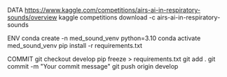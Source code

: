 DATA
https://www.kaggle.com/competitions/airs-ai-in-respiratory-sounds/overview
kaggle competitions download -c airs-ai-in-respiratory-sounds

ENV
conda create -n med_sound_venv python=3.10
conda activate med_sound_venv
pip install -r requirements.txt

COMMIT 
git checkout develop
pip freeze > requirements.txt
git add .
git commit -m "Your commit message"
git push origin develop